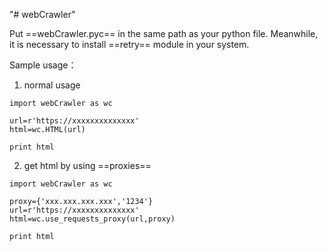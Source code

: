 "# webCrawler" 

Put ==webCrawler.pyc== in the same path as your python file. Meanwhile, it is necessary to install ==retry== module in your system.

Sample usage：

1. normal usage
```
import webCrawler as wc

url=r'https://xxxxxxxxxxxxxx'
html=wc.HTML(url)

print html
```

2. get html by using ==proxies==

```
import webCrawler as wc

proxy={'xxx.xxx.xxx.xxx','1234'}
url=r'https://xxxxxxxxxxxxxx'
html=wc.use_requests_proxy(url,proxy)

print html
```

